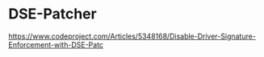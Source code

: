 # DSE-Patcher
https://www.codeproject.com/Articles/5348168/Disable-Driver-Signature-Enforcement-with-DSE-Patc
